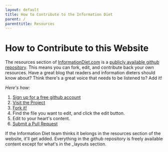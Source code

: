 ```yaml
---
layout: default
title: How to Contribute to the Information Diet
parent: /
parenttitle: Resources
---
```

# How to Contribute to this Website
The resources section of [InformationDiet.com](http://informationdiet.com) is a [publicly available github repository](https://github.com/cjoh/informationdiet/tree/gh-pages). This means you can fork, edit, and contribute back your own resources. Have a great blog that readers and information dieters should know about? Think there's a great voice that needs to be listened to? Add it!

*Here's how:*

1. [Sign up for a free github account](https://github.com/signup/free)
2. [Visit the Project](https://github.com/cjoh/informationdiet/tree/gh-pages)
3. [Fork it!](https://github.com/cjoh/informationdiet/fork)
4. Find the file you want to edit, and click the edit button.
5. Edit to your heart's content.
6. [Submit a Pull Request](https://github.com/cjoh/informationdiet/pull/new/gh-pages)

If the Information Diet team thinks it belongs in the resources section of the website, it'll get added. Everything in the github repository is freely available content except for what's in the _layouts section.